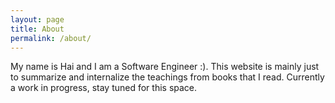 ```yaml
---
layout: page
title: About
permalink: /about/
---
```


My name is Hai and I am a Software Engineer :). This website is mainly just to summarize and internalize the teachings from books that I read. Currently a work in progress, stay tuned for this space. 
